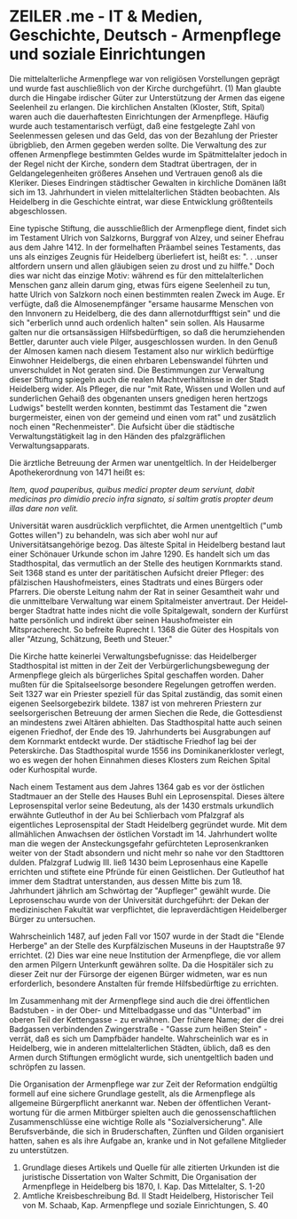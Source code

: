 # ZEILER .me - IT & Medien, Geschichte, Deutsch - Armenpflege und soziale Einrichtungen

Die mittelalterliche Armenpflege war von religiösen Vorstellungen geprägt und wurde fast auschließlich von der Kirche durchgeführt. (1) Man glaubte durch die Hingabe irdischer Güter zur Unterstützung der Armen das eigene Seelenheil zu erlangen. Die kirchlichen Anstalten (Kloster, Stift, Spital) waren auch die dauerhaftesten Einrichtungen der Armenpflege. Häufig wurde auch testamentarisch verfügt, daß eine festge­legte Zahl von Seelenmessen gelesen und das Geld, das von der Bezahlung der Priester übrigblieb, den Armen gegeben werden sollte. Die Verwaltung des zur offenen Armenpflege bestimmten Geldes wurde im Spätmittelalter jedoch in der Regel nicht der Kirche, sondern dem Stadtrat übertragen, der in Geldangelegenheiten größeres Ansehen und Vertrauen genoß als die Kleriker. Dieses Eindringen städtischer Gewalten in kirchliche Domänen läßt sich im 13. Jahrhundert in vielen mittelal­terlichen Städten beobachten. Als Heidelberg in die Geschichte eintrat, war diese Entwicklung größtenteils abgeschlossen.

Eine typische Stiftung, die ausschließlich der Armenpflege dient, findet sich im Testament Ulrich von Salzkorns, Burggraf von Alzey, und seiner Ehefrau aus dem Jahre 1412. In der formelhaften Präambel seines Testaments, das uns als einziges Zeugnis für Heidelberg überliefert ist, heißt es: ". . .unser altfordern unsern und allen gläubigen seien zu drost und zu hilffe." Doch dies war nicht das einzige Motiv: während es für den mittelalterlichen Menschen ganz allein darum ging, etwas fürs eigene Seelenheil zu tun, hatte Ulrich von Salzkorn noch einen bestimmten realen Zweck im Auge. Er verfügte, daß die Almosenempfänger "ersame hausarme Menschen von den Innvonern zu Heidelberg, die des dann allernotdurfftigst sein" und die sich "erberlich unnd auch ordenlich halten" sein sollen. Als Hausarme galten nur die ortsansässigen Hilfsbedürftigen, so daß die herumziehenden Bettler, darunter auch viele Pilger, ausgeschlossen wurden. In den Genuß der Almosen kamen nach diesem Testament also nur wirklich bedürftige Einwohner Heidelbergs, die einen ehrbaren Lebenswandel führten und unverschuldet in Not geraten sind. Die Bestimmungen zur Verwaltung dieser Stiftung spiegeln auch die realen Machtverhältnisse in der Stadt Heidelberg wider. Als Pfleger, die nur "mit Rate, Wissen und Wollen und auf sunderlichen Gehaiß des obgenanten unsers gnedigen heren hertzogs Ludwigs" bestellt werden konnten, bestimmt das Testament die "zwen burgermeister, einen von der gemeind und einen vom rat" und zusätzlich noch einen "Rechenmeister". Die Aufsicht über die städtische Verwaltungstätigkeit lag in den Händen des pfalzgräflichen Verwaltungsapparats.

Die ärztliche Betreuung der Armen war unentgeltlich. In der Heidelberger Apothekerordnung von 1471 heißt es:

*Item, quod pauperibus, quibus medici propter deum serviunt, dabit medicinas pro dimidio precio infra signato, si saltim gratis propter deum illas dare non velit.*

Universität waren ausdrücklich verpflichtet, die Armen unentgeltlich ("umb Gottes willen") zu behan­deln, was sich aber wohl nur auf Universitätsangehörige bezog. Das älteste Spital in Heidelberg bestand laut einer Schönauer Urkunde schon im Jahre 1290. Es handelt sich um das Stadthospital, das vermutlich an der Stelle des heutigen Kornmarkts stand. Seit 1368 stand es unter der paritätischen Aufsicht dreier Pfleger: des pfälzischen Haushofmeisters, eines Stadtrats und eines Bürgers oder Pfarrers. Die oberste Leitung nahm der Rat in seiner Gesamtheit wahr und die unmittelbare Verwaltung war einem Spitalmeister anvertraut. Der Heidel­berger Stadtrat hatte indes nicht die volle Spitalgewalt, sondern der Kurfürst hatte persönlich und indirekt über seinen Haushofmeister ein Mitspracherecht. So befreite Ruprecht I. 1368 die Güter des Hospitals von aller "Atzung, Schätzung, Beeth und Steuer."

Die Kirche hatte keinerlei Verwaltungsbefugnisse: das Heidelberger Stadthospital ist mitten in der Zeit der Verbürgerlichungsbewegung der Armenpflege gleich als bürgerliches Spital geschaffen worden. Daher mußten für die Spitalseelsorge besondere Regelungen getroffen werden. Seit 1327 war ein Priester speziell für das Spital zuständig, das somit einen eigenen Seelsorgebezirk bildete. 1387 ist von mehreren Priestern zur seelsorgerischen Betreuung der armen Siechen die Rede, die Gottesdienst an mindestens zwei Altären abhielten. Das Stadthospital hatte auch seinen eigenen Friedhof, der Ende des 19. Jahrhunderts bei Ausgrabungen auf dem Kornmarkt entdeckt wurde. Der städtische Friedhof lag bei der Peterskirche. Das Stadthospital wurde 1556 ins Dominikaner­kloster verlegt, wo es wegen der hohen Einnahmen dieses Klosters zum Reichen Spital oder Kurhospital wurde.

Nach einem Testament aus dem Jahres 1364 gab es vor der östlichen Stadt­mauer an der Stelle des Hauses Buhl ein Leprosenspital. Dieses ältere Leprosenspital verlor seine Bedeutung, als der 1430 erstmals urkundlich erwähnte Gutleuthof in der Au bei Schlierbach vom Pfalzgraf als eigentliches Leprosenspital der Stadt Heidelberg gegründet wurde. Mit dem allmählichen Anwachsen der östlichen Vorstadt im 14. Jahrhundert wollte man die wegen der Ansteckungsgefahr gefürchteten Leprosenkranken weiter von der Stadt absondern und nicht mehr so nahe vor den Stadttoren dulden. Pfalzgraf Ludwig III. ließ 1430 beim Leprosenhaus eine Kapelle errichten und stiftete eine Pfründe für einen Geistlichen. Der Gutleuthof hat immer dem Stadtrat unterstanden, aus dessen Mitte bis zum 18. Jahrhundert jährlich am Schwörtag der "Aupfleger" gewählt wurde. Die Leprosenschau wurde von der Universität durchgeführt: der Dekan der medizinischen Fakultät war verpflichtet, die lepraverdächtigen Heidel­berger Bürger zu untersuchen.

Wahrscheinlich 1487, auf jeden Fall vor 1507 wurde in der Stadt die "Elende Herberge" an der Stelle des Kurpfälzischen Museuns in der Haupt­straße 97 errichtet. (2) Dies war eine neue Institution der Armenpflege, die vor allem den armen Pilgern Unterkunft gewähren sollte. Da die Hospitäler sich zu dieser Zeit nur der Fürsorge der eigenen Bürger widmeten, war es nun erforderlich, besondere Anstalten für fremde Hilfs­bedürftige zu errichten.

Im Zusammenhang mit der Armenpflege sind auch die drei öffentlichen Badstuben - in der Ober- und Mittelbadgasse und das "Unterbad" im oberen Teil der Kettengasse - zu erwähnen. Der frühere Name; der die drei Badgassen verbindenden Zwingerstraße - "Gasse zum heißen Stein" - verrät, daß es sich um Dampfbäder handelte. Wahrscheinlich war es in Heidelberg, wie in anderen mittelalterlichen Städten, üblich, daß es den Armen durch Stiftungen ermöglicht wurde, sich unentgeltlich baden und schröpfen zu lassen.

Die Organisation der Armenpflege war zur Zeit der Reformation endgültig formell auf eine sichere Grundlage gestellt, als die Armenpflege als allgemeine Bürgerpflicht anerkannt war. Neben der öffentlichen Verant­wortung für die armen Mitbürger spielten auch die genossenschaftlichen Zusammenschlüsse eine wichtige Rolle als "Sozialversicherung". Alle Berufsverbände, die sich in Bruderschaften, Zünften und Gilden organi­siert hatten, sahen es als ihre Aufgabe an, kranke und in Not gefallene Mitglieder zu unterstützen.

1.  Grundlage dieses Artikels und Quelle für alle zitierten Urkunden ist die juristische Dissertation von Walter Schmitt, Die Organisation der Armenpflege in Heidelberg bis 1870, I. Kap. Das Mittelalter, S. 1-20
2.  Amtliche Kreisbeschreibung Bd. II Stadt Heidelberg, Historischer Teil von M. Schaab, Kap. Armenpflege und soziale Einrichtungen, S. 40